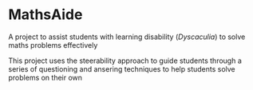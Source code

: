 # MathsAide

A project to assist students with learning disability (*Dyscaculia*) to solve maths problems effectively

This project uses the steerability approach to guide students through a series of questioning and ansering techniques to help students solve problems on their own
